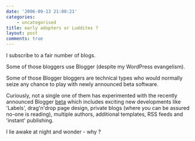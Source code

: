 ```yaml
---
date: '2006-09-13 21:00:21'
categories:
    - uncategorised
title: early adopters or Luddites ?
layout: post
comments: true
---
```


I subscribe to a fair number of blogs.

Some of those bloggers use Blogger (despite my WordPress evangelism).

Some of those Blogger bloggers are technical types who would normally
seize any chance to play with newly announced beta software.

Curiously, not a single one of them has experimented with the recently
announced Blogger
[beta](http://buzz.blogger.com/2006/08/blogger-in-beta.html) which
includes exciting new developments like 'Labels', drag'n'drop page
design, private blogs (where you can be assured no-one is reading),
multiple authors, additional templates, RSS feeds and 'instant'
publishing.

I lie awake at night and wonder - why ?
